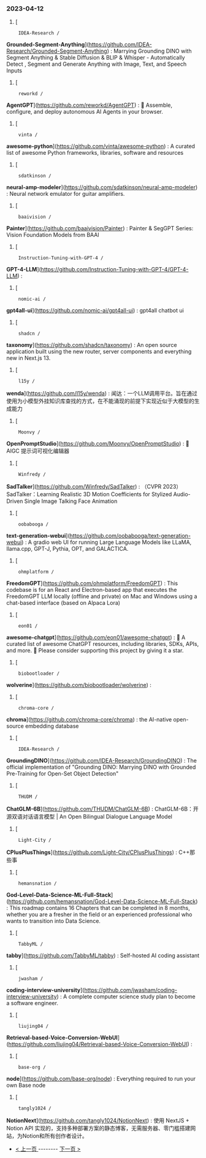 ### 2023-04-12 
1. [
    

        IDEA-Research /
**Grounded-Segment-Anything**](https://github.com/IDEA-Research/Grounded-Segment-Anything) : Marrying Grounding DINO with Segment Anything & Stable Diffusion & BLIP & Whisper - Automatically Detect , Segment and Generate Anything with Image, Text, and Speech Inputs
1. [
    

        reworkd /
**AgentGPT**](https://github.com/reworkd/AgentGPT) : 🤖 Assemble, configure, and deploy autonomous AI Agents in your browser.
1. [
    

        vinta /
**awesome-python**](https://github.com/vinta/awesome-python) : A curated list of awesome Python frameworks, libraries, software and resources
1. [
    

        sdatkinson /
**neural-amp-modeler**](https://github.com/sdatkinson/neural-amp-modeler) : Neural network emulator for guitar amplifiers.
1. [
    

        baaivision /
**Painter**](https://github.com/baaivision/Painter) : Painter & SegGPT Series: Vision Foundation Models from BAAI
1. [
    

        Instruction-Tuning-with-GPT-4 /
**GPT-4-LLM**](https://github.com/Instruction-Tuning-with-GPT-4/GPT-4-LLM) : 
1. [
    

        nomic-ai /
**gpt4all-ui**](https://github.com/nomic-ai/gpt4all-ui) : gpt4all chatbot ui
1. [
    

        shadcn /
**taxonomy**](https://github.com/shadcn/taxonomy) : An open source application built using the new router, server components and everything new in Next.js 13.
1. [
    

        l15y /
**wenda**](https://github.com/l15y/wenda) : 闻达：一个LLM调用平台。旨在通过使用为小模型外挂知识库查找的方式，在不能涌现的前提下实现近似于大模型的生成能力
1. [
    

        Moonvy /
**OpenPromptStudio**](https://github.com/Moonvy/OpenPromptStudio) : 🥣 AIGC 提示词可视化编辑器
1. [
    

        Winfredy /
**SadTalker**](https://github.com/Winfredy/SadTalker) : （CVPR 2023）SadTalker：Learning Realistic 3D Motion Coefficients for Stylized Audio-Driven Single Image Talking Face Animation
1. [
    

        oobabooga /
**text-generation-webui**](https://github.com/oobabooga/text-generation-webui) : A gradio web UI for running Large Language Models like LLaMA, llama.cpp, GPT-J, Pythia, OPT, and GALACTICA.
1. [
    

        ohmplatform /
**FreedomGPT**](https://github.com/ohmplatform/FreedomGPT) : This codebase is for an React and Electron-based app that executes the FreedomGPT LLM locally (offline and private) on Mac and Windows using a chat-based interface (based on Alpaca Lora)
1. [
    

        eon01 /
**awesome-chatgpt**](https://github.com/eon01/awesome-chatgpt) : 🧠 A curated list of awesome ChatGPT resources, including libraries, SDKs, APIs, and more. 🌟 Please consider supporting this project by giving it a star.
1. [
    

        biobootloader /
**wolverine**](https://github.com/biobootloader/wolverine) : 
1. [
    

        chroma-core /
**chroma**](https://github.com/chroma-core/chroma) : the AI-native open-source embedding database
1. [
    

        IDEA-Research /
**GroundingDINO**](https://github.com/IDEA-Research/GroundingDINO) : The official implementation of "Grounding DINO: Marrying DINO with Grounded Pre-Training for Open-Set Object Detection"
1. [
    

        THUDM /
**ChatGLM-6B**](https://github.com/THUDM/ChatGLM-6B) : ChatGLM-6B：开源双语对话语言模型 | An Open Bilingual Dialogue Language Model
1. [
    

        Light-City /
**CPlusPlusThings**](https://github.com/Light-City/CPlusPlusThings) : C++那些事
1. [
    

        hemansnation /
**God-Level-Data-Science-ML-Full-Stack**](https://github.com/hemansnation/God-Level-Data-Science-ML-Full-Stack) : This roadmap contains 16 Chapters that can be completed in 8 months, whether you are a fresher in the field or an experienced professional who wants to transition into Data Science.
1. [
    

        TabbyML /
**tabby**](https://github.com/TabbyML/tabby) : Self-hosted AI coding assistant
1. [
    

        jwasham /
**coding-interview-university**](https://github.com/jwasham/coding-interview-university) : A complete computer science study plan to become a software engineer.
1. [
    

        liujing04 /
**Retrieval-based-Voice-Conversion-WebUI**](https://github.com/liujing04/Retrieval-based-Voice-Conversion-WebUI) : 
1. [
    

        base-org /
**node**](https://github.com/base-org/node) : Everything required to run your own Base node
1. [
    

        tangly1024 /
**NotionNext**](https://github.com/tangly1024/NotionNext) : 使用 NextJS + Notion API 实现的，支持多种部署方案的静态博客，无需服务器、零门槛搭建网站，为Notion和所有创作者设计。 

- [ < 上一页 ](https://github.com/able8/github-trending-daily-record/blob/master/2023-04-11.md) -------- [ 下一页 > ](https://github.com/able8/github-trending-daily-record/blob/master/2023-04-13.md)
